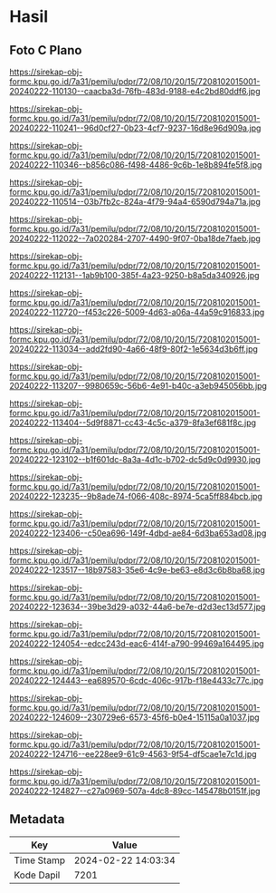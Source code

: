 # Hasil

## Foto C Plano

https://sirekap-obj-formc.kpu.go.id/7a31/pemilu/pdpr/72/08/10/20/15/7208102015001-20240222-110130--caacba3d-76fb-483d-9188-e4c2bd80ddf6.jpg

https://sirekap-obj-formc.kpu.go.id/7a31/pemilu/pdpr/72/08/10/20/15/7208102015001-20240222-110241--96d0cf27-0b23-4cf7-9237-16d8e96d909a.jpg

https://sirekap-obj-formc.kpu.go.id/7a31/pemilu/pdpr/72/08/10/20/15/7208102015001-20240222-110346--b856c086-f498-4486-9c6b-1e8b894fe5f8.jpg

https://sirekap-obj-formc.kpu.go.id/7a31/pemilu/pdpr/72/08/10/20/15/7208102015001-20240222-110514--03b7fb2c-824a-4f79-94a4-6590d794a71a.jpg

https://sirekap-obj-formc.kpu.go.id/7a31/pemilu/pdpr/72/08/10/20/15/7208102015001-20240222-112022--7a020284-2707-4490-9f07-0ba18de7faeb.jpg

https://sirekap-obj-formc.kpu.go.id/7a31/pemilu/pdpr/72/08/10/20/15/7208102015001-20240222-112131--1ab9b100-385f-4a23-9250-b8a5da340926.jpg

https://sirekap-obj-formc.kpu.go.id/7a31/pemilu/pdpr/72/08/10/20/15/7208102015001-20240222-112720--f453c226-5009-4d63-a06a-44a59c916833.jpg

https://sirekap-obj-formc.kpu.go.id/7a31/pemilu/pdpr/72/08/10/20/15/7208102015001-20240222-113034--add2fd90-4a66-48f9-80f2-1e5634d3b6ff.jpg

https://sirekap-obj-formc.kpu.go.id/7a31/pemilu/pdpr/72/08/10/20/15/7208102015001-20240222-113207--9980659c-56b6-4e91-b40c-a3eb945056bb.jpg

https://sirekap-obj-formc.kpu.go.id/7a31/pemilu/pdpr/72/08/10/20/15/7208102015001-20240222-113404--5d9f8871-cc43-4c5c-a379-8fa3ef681f8c.jpg

https://sirekap-obj-formc.kpu.go.id/7a31/pemilu/pdpr/72/08/10/20/15/7208102015001-20240222-123102--b1f601dc-8a3a-4d1c-b702-dc5d9c0d9930.jpg

https://sirekap-obj-formc.kpu.go.id/7a31/pemilu/pdpr/72/08/10/20/15/7208102015001-20240222-123235--9b8ade74-f066-408c-8974-5ca5ff884bcb.jpg

https://sirekap-obj-formc.kpu.go.id/7a31/pemilu/pdpr/72/08/10/20/15/7208102015001-20240222-123406--c50ea696-149f-4dbd-ae84-6d3ba653ad08.jpg

https://sirekap-obj-formc.kpu.go.id/7a31/pemilu/pdpr/72/08/10/20/15/7208102015001-20240222-123517--18b97583-35e6-4c9e-be63-e8d3c6b8ba68.jpg

https://sirekap-obj-formc.kpu.go.id/7a31/pemilu/pdpr/72/08/10/20/15/7208102015001-20240222-123634--39be3d29-a032-44a6-be7e-d2d3ec13d577.jpg

https://sirekap-obj-formc.kpu.go.id/7a31/pemilu/pdpr/72/08/10/20/15/7208102015001-20240222-124054--edcc243d-eac6-414f-a790-99469a164495.jpg

https://sirekap-obj-formc.kpu.go.id/7a31/pemilu/pdpr/72/08/10/20/15/7208102015001-20240222-124443--ea689570-6cdc-406c-917b-f18e4433c77c.jpg

https://sirekap-obj-formc.kpu.go.id/7a31/pemilu/pdpr/72/08/10/20/15/7208102015001-20240222-124609--230729e6-6573-45f6-b0e4-15115a0a1037.jpg

https://sirekap-obj-formc.kpu.go.id/7a31/pemilu/pdpr/72/08/10/20/15/7208102015001-20240222-124716--ee228ee9-61c9-4563-9f54-df5cae1e7c1d.jpg

https://sirekap-obj-formc.kpu.go.id/7a31/pemilu/pdpr/72/08/10/20/15/7208102015001-20240222-124827--c27a0969-507a-4dc8-89cc-145478b0151f.jpg


## Metadata

| Key        | Value               |
| ---------- | ------------------- |
| Time Stamp | 2024-02-22 14:03:34 |
| Kode Dapil | 7201                |



